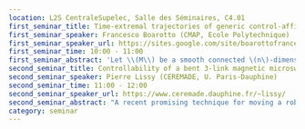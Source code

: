 ```yaml
---
location: L2S CentraleSupelec, Salle des Séminaires, C4.01
first_seminar_title: Time-extremal trajectories of generic control-affine systems have at most finite-order Fuller singularities
first_seminar_speaker: Francesco Boarotto (CMAP, Ecole Polytechnique)
first_seminar_speaker_url: https://sites.google.com/site/boarottofrancesco/
first_seminar_time: 10:00 - 11:00
first_seminar_abstract: 'Let \\(M\\) be a smooth connected \(n\)-dimensional manifold, and consider on it the control-affine system \[\dot{q}=f_0(q)+uf_1(q),\quad u\in[-1,1].\] Time-extremal trajectories for the time-optimal control problem associated to this system are driven by controls \(u\), whose set \(\Sigma\) of discontinuities is possibly stratified as follows: \(\Sigma_0\) is the set of isolated points in \(\Sigma\) (switching times) and, recursively, the \(k\)-th order Fuller times \(\Sigma_k\) are found as the isolated points of \(\Sigma\setminus\left(\bigcup_{j=0}^{k-1}\Sigma_j\right)\)$.</br>In this talk we show that, in fact, for the generic choice of the pair \((f_0,f_1)\) there exists an integer \(N>0\) such that the control \(u\) associated to any time-extremal trajectory admits at most Fuller times of order \(N\). In particular, \(u\) is smooth out of a set of measure zero.</br>This is a joint work with Mario Sigalotti.'
second_seminar_title: Controllability of a bent 3-link magnetic microswimmer
second_seminar_speaker: Pierre Lissy (CEREMADE, U. Paris-Dauphine)
second_seminar_time: 11:00 - 12:00
second_seminar_speaker_url: https://www.ceremade.dauphine.fr/~lissy/
second_seminar_abstract: "A recent promising technique for moving a robotic micro-swimmer (in view notably of medical applications) is to apply an external magnetic field. In this talk, I will focus on a 3-link magnetic microswimmer, which consists of three rigid magnetized segments connected by two torsional springs, one of the springs  being twisted, so that the swimmer is not aligned at rest. By acting on it with an external magnetic field, the swimmer twists and moves through the surrounding fluid. After explaining some specific difficulties coming from the Low Reynolds number regime, I will explain how to model the problem thanks to a system of non-linear ODEs. By considering the external magnetic field as a control function, I will state a local partial controllability result around the equilibrium states. Then, I will propose a constructive method to find a magnetic field that allows the swimmer to move along a prescribed trajectory (tracking) in view of obtaining global partial controllability results. Finally, I will show some numerical simulations thats illustrates the practical difficulties of the tracking method due to the straight positions of the swimmer. This is a joint work with Laetitia Giraldi (INRIA Sophia), Jean-Baptiste Pomet (INRIA Sophia) and Clément Moreau (ENS Cachan)."
category: seminar
---
```

